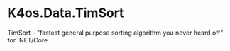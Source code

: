 # K4os.Data.TimSort
TimSort - "fastest general purpose sorting algorithm you never heard off" for .NET/Core
